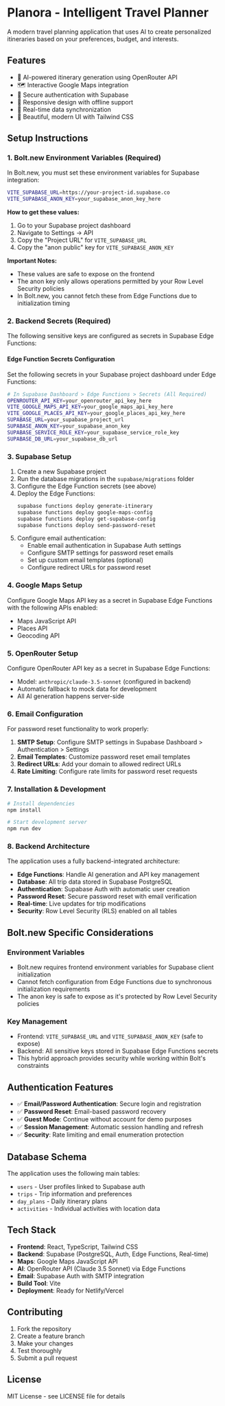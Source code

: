 # Planora - Intelligent Travel Planner

A modern travel planning application that uses AI to create personalized itineraries based on your preferences, budget, and interests.

## Features

- 🤖 AI-powered itinerary generation using OpenRouter API
- 🗺️ Interactive Google Maps integration
- 🔐 Secure authentication with Supabase
- 📱 Responsive design with offline support
- 💾 Real-time data synchronization
- 🎨 Beautiful, modern UI with Tailwind CSS

## Setup Instructions

### 1. Bolt.new Environment Variables (Required)

In Bolt.new, you must set these environment variables for Supabase integration:

```bash
VITE_SUPABASE_URL=https://your-project-id.supabase.co
VITE_SUPABASE_ANON_KEY=your_supabase_anon_key_here
```

**How to get these values:**
1. Go to your Supabase project dashboard
2. Navigate to Settings → API
3. Copy the "Project URL" for `VITE_SUPABASE_URL`
4. Copy the "anon public" key for `VITE_SUPABASE_ANON_KEY`

**Important Notes:**
- These values are safe to expose on the frontend
- The anon key only allows operations permitted by your Row Level Security policies
- In Bolt.new, you cannot fetch these from Edge Functions due to initialization timing

### 2. Backend Secrets (Required)

The following sensitive keys are configured as secrets in Supabase Edge Functions:

#### Edge Function Secrets Configuration

Set the following secrets in your Supabase project dashboard under Edge Functions:

```bash
# In Supabase Dashboard > Edge Functions > Secrets (All Required)
OPENROUTER_API_KEY=your_openrouter_api_key_here
VITE_GOOGLE_MAPS_API_KEY=your_google_maps_api_key_here
VITE_GOOGLE_PLACES_API_KEY=your_google_places_api_key_here
SUPABASE_URL=your_supabase_project_url
SUPABASE_ANON_KEY=your_supabase_anon_key
SUPABASE_SERVICE_ROLE_KEY=your_supabase_service_role_key
SUPABASE_DB_URL=your_supabase_db_url
```

### 3. Supabase Setup

1. Create a new Supabase project
2. Run the database migrations in the `supabase/migrations` folder
3. Configure the Edge Function secrets (see above)
4. Deploy the Edge Functions:
   ```bash
   supabase functions deploy generate-itinerary
   supabase functions deploy google-maps-config
   supabase functions deploy get-supabase-config
   supabase functions deploy send-password-reset
   ```
5. Configure email authentication:
   - Enable email authentication in Supabase Auth settings
   - Configure SMTP settings for password reset emails
   - Set up custom email templates (optional)
   - Configure redirect URLs for password reset

### 4. Google Maps Setup

Configure Google Maps API key as a secret in Supabase Edge Functions with the following APIs enabled:
- Maps JavaScript API
- Places API  
- Geocoding API

### 5. OpenRouter Setup

Configure OpenRouter API key as a secret in Supabase Edge Functions:
- Model: `anthropic/claude-3.5-sonnet` (configured in backend)
- Automatic fallback to mock data for development
- All AI generation happens server-side

### 6. Email Configuration

For password reset functionality to work properly:

1. **SMTP Setup**: Configure SMTP settings in Supabase Dashboard > Authentication > Settings
2. **Email Templates**: Customize password reset email templates
3. **Redirect URLs**: Add your domain to allowed redirect URLs
4. **Rate Limiting**: Configure rate limits for password reset requests

### 7. Installation & Development

```bash
# Install dependencies
npm install

# Start development server
npm run dev
```

### 8. Backend Architecture

The application uses a fully backend-integrated architecture:

- **Edge Functions**: Handle AI generation and API key management
- **Database**: All trip data stored in Supabase PostgreSQL
- **Authentication**: Supabase Auth with automatic user creation
- **Password Reset**: Secure password reset with email verification
- **Real-time**: Live updates for trip modifications
- **Security**: Row Level Security (RLS) enabled on all tables

## Bolt.new Specific Considerations

### Environment Variables
- Bolt.new requires frontend environment variables for Supabase client initialization
- Cannot fetch configuration from Edge Functions due to synchronous initialization requirements
- The anon key is safe to expose as it's protected by Row Level Security policies

### Key Management
- Frontend: `VITE_SUPABASE_URL` and `VITE_SUPABASE_ANON_KEY` (safe to expose)
- Backend: All sensitive keys stored in Supabase Edge Functions secrets
- This hybrid approach provides security while working within Bolt's constraints

## Authentication Features

- ✅ **Email/Password Authentication**: Secure login and registration
- ✅ **Password Reset**: Email-based password recovery
- ✅ **Guest Mode**: Continue without account for demo purposes
- ✅ **Session Management**: Automatic session handling and refresh
- ✅ **Security**: Rate limiting and email enumeration protection

## Database Schema

The application uses the following main tables:
- `users` - User profiles linked to Supabase auth
- `trips` - Trip information and preferences
- `day_plans` - Daily itinerary plans
- `activities` - Individual activities with location data

## Tech Stack

- **Frontend**: React, TypeScript, Tailwind CSS
- **Backend**: Supabase (PostgreSQL, Auth, Edge Functions, Real-time)
- **Maps**: Google Maps JavaScript API
- **AI**: OpenRouter API (Claude 3.5 Sonnet) via Edge Functions
- **Email**: Supabase Auth with SMTP integration
- **Build Tool**: Vite
- **Deployment**: Ready for Netlify/Vercel

## Contributing

1. Fork the repository
2. Create a feature branch
3. Make your changes
4. Test thoroughly
5. Submit a pull request

## License

MIT License - see LICENSE file for details
